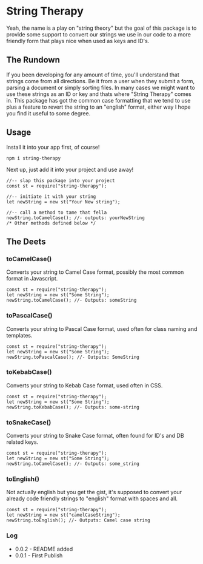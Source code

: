 # String Therapy #
Yeah, the name is a play on "string theory" but the goal of this package is to provide some support to convert our strings we use in our code to a more friendly form that plays nice when used as keys and ID's.

## The Rundown ##
If you been developing for any amount of time, you'll understand that strings come from all directions. Be it from a user when they submit a form, parsing a document or simply sorting files. In many cases we might want to use these strings as an ID or key and thats where "String Therapy" comes in. This package has got the common case formatting that we tend to use plus a feature to revert the string to an "english" format, either way I hope you find it useful to some degree.

## Usage ##
Install it into your app first, of course!
```
npm i string-therapy
```
Next up, just add it into your project and use away!
```
//-- slap this package into your project
const st = require("string-therapy");

//-- initiate it with your string
let newString = new st("Your New string");

//-- call a method to tame that fella
newString.toCamelCase(); //- outputs: yourNewString
/* Other methods defined below */
```

## The Deets ##
### toCamelCase() ###
Converts your string to Camel Case format, possibly the most common format in Javascript.
```
const st = require("string-therapy");
let newString = new st("Some String");
newString.toCamelCase(); //- Outputs: someString
```
### toPascalCase() ###
Converts your string to Pascal Case format, used often for class naming and templates.
```
const st = require("string-therapy");
let newString = new st("Some String");
newString.toPascalCase(); //- Outputs: SomeString
```
### toKebabCase() ###
Converts your string to Kebab Case format, used often in CSS.
```
const st = require("string-therapy");
let newString = new st("Some String");
newString.toKebabCase(); //- Outputs: some-string
```
### toSnakeCase() ###
Converts your string to Snake Case format, often found for ID's and DB related keys.
```
const st = require("string-therapy");
let newString = new st("Some String");
newString.toCamelCase(); //- Outputs: some_string
```
### toEnglish() ###
Not actually english but you get the gist, it's supposed to convert your already code friendly strings to "english" format with spaces and all.
```
const st = require("string-therapy");
let newString = new st("camelCaseString");
newString.toEnglish(); //- Outputs: Camel case string
```

### Log ###
- 0.0.2 - README added
- 0.0.1 - First Publish